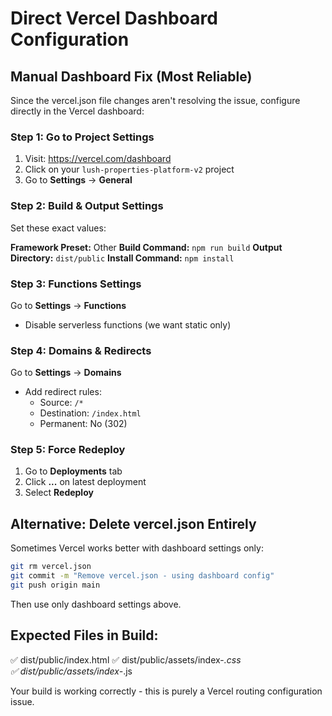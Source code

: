 # Direct Vercel Dashboard Configuration

## Manual Dashboard Fix (Most Reliable)

Since the vercel.json file changes aren't resolving the issue, configure directly in the Vercel dashboard:

### Step 1: Go to Project Settings
1. Visit: https://vercel.com/dashboard
2. Click on your `lush-properties-platform-v2` project
3. Go to **Settings** → **General**

### Step 2: Build & Output Settings
Set these exact values:

**Framework Preset:** Other
**Build Command:** `npm run build`
**Output Directory:** `dist/public`
**Install Command:** `npm install`

### Step 3: Functions Settings
Go to **Settings** → **Functions**
- Disable serverless functions (we want static only)

### Step 4: Domains & Redirects
Go to **Settings** → **Domains**
- Add redirect rules:
  - Source: `/*` 
  - Destination: `/index.html`
  - Permanent: No (302)

### Step 5: Force Redeploy
1. Go to **Deployments** tab
2. Click **...** on latest deployment
3. Select **Redeploy**

## Alternative: Delete vercel.json Entirely
Sometimes Vercel works better with dashboard settings only:

```bash
git rm vercel.json
git commit -m "Remove vercel.json - using dashboard config"
git push origin main
```

Then use only dashboard settings above.

## Expected Files in Build:
✅ dist/public/index.html
✅ dist/public/assets/index-*.css  
✅ dist/public/assets/index-*.js

Your build is working correctly - this is purely a Vercel routing configuration issue.